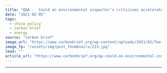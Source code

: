 ```yaml
---
title: "Q&A -  Could an environmental inspector’s criticisms accelerate China’s climate policies?"
date: "2021-02-05"
tags: 
  - china policy
  - carbon brief
  - energy
source: "carbon brief"
image_url: "https://www.carbonbrief.org/wp-content/uploads/2021/02/Two-young-kids-play-the-finger-guessing-game-near-cooling-towers-and-chimneys-discharing-smoke-at-a-coal-fired-power-plant-in-heavy-smog-in-Luoyang-city-e1612531142926-107x71.jpg"
image_fp: "/assets/img/post_thumbnails/213.jpg"
lead: ""
article_url: "https://www.carbonbrief.org/qa-could-an-environmental-inspectors-criticisms-accelerate-chinas-climate-policies"
---
```


---
